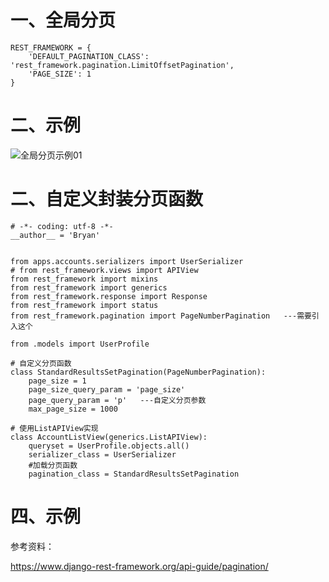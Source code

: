 # 一、全局分页
```
REST_FRAMEWORK = {
    'DEFAULT_PAGINATION_CLASS': 'rest_framework.pagination.LimitOffsetPagination',
    'PAGE_SIZE': 1
}
```

# 二、示例

  ![全局分页示例01](https://github.com/Lancger/study_new/blob/master/images/Pagination01.png)


# 二、自定义封装分页函数
```
# -*- coding: utf-8 -*-
__author__ = 'Bryan'


from apps.accounts.serializers import UserSerializer
# from rest_framework.views import APIView
from rest_framework import mixins
from rest_framework import generics
from rest_framework.response import Response
from rest_framework import status
from rest_framework.pagination import PageNumberPagination   ---需要引入这个

from .models import UserProfile

# 自定义分页函数
class StandardResultsSetPagination(PageNumberPagination):
    page_size = 1
    page_size_query_param = 'page_size'
    page_query_param = 'p'   ---自定义分页参数
    max_page_size = 1000

# 使用ListAPIView实现
class AccountListView(generics.ListAPIView):
    queryset = UserProfile.objects.all()
    serializer_class = UserSerializer
    #加载分页函数
    pagination_class = StandardResultsSetPagination

```

# 四、示例

参考资料：

https://www.django-rest-framework.org/api-guide/pagination/
